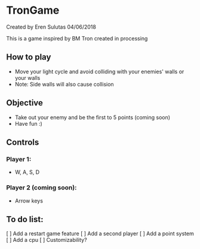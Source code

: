 # TronGame

Created by Eren Sulutas
04/06/2018

This is a game inspired by BM Tron created in processing

## How to play 
- Move your light cycle and avoid colliding with your enemies' walls or your walls
- Note: Side walls will also cause collision

## Objective
- Take out your enemy and be the first to 5 points (coming soon)
- Have fun :)

## Controls
### Player 1:
- W, A, S, D 
### Player 2 (coming soon):
- Arrow keys

## To do list:
[ ] Add a restart game feature
[ ] Add a second player
[ ] Add a point system
[ ] Add a cpu
[ ] Customizability? 
